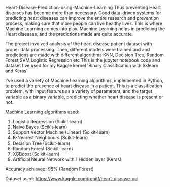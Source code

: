 Heart-Disease-Prediction-using-Machine-Learning
Thus preventing Heart diseases has become more than necessary. Good data-driven systems for predicting heart diseases can improve the entire research and prevention process, making sure that more people can live healthy lives. This is where Machine Learning comes into play. Machine Learning helps in predicting the Heart diseases, and the predictions made are quite accurate.

The project involved analysis of the heart disease patient dataset with proper data processing. Then, different models were trained and and predictions are made with different algorithms KNN, Decision Tree, Random Forest,SVM,Logistic Regression etc
This is the jupyter notebook code and dataset I've used for my Kaggle kernel 'Binary Classification with Sklearn and Keras'

I've used a variety of Machine Learning algorithms, implemented in Python, to predict the presence of heart disease in a patient. This is a classification problem, with input features as a variety of parameters, and the target variable as a binary variable, predicting whether heart disease is present or not.

Machine Learning algorithms used:

1. Logistic Regression (Scikit-learn)
2. Naive Bayes (Scikit-learn)
3. Support Vector Machine (Linear) (Scikit-learn)
4. K-Nearest Neighbours (Scikit-learn)
5. Decision Tree (Scikit-learn)
6. Random Forest (Scikit-learn)
7. XGBoost (Scikit-learn)
8. Artificial Neural Network with 1 Hidden layer (Keras)

Accuracy achieved: 95% (Random Forest)

Dataset used: https://www.kaggle.com/ronitf/heart-disease-uci

